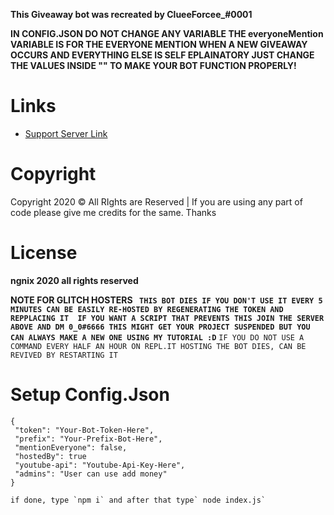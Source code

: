 **This Giveaway bot was recreated by ClueeForcee_#0001**

**IN CONFIG.JSON DO NOT CHANGE ANY VARIABLE THE everyoneMention VARIABLE IS FOR THE EVERYONE MENTION WHEN A NEW GIVEAWAY OCCURS AND EVERYTHING ELSE IS SELF EPLAINATORY JUST CHANGE THE VALUES 
INSIDE "" TO MAKE YOUR BOT FUNCTION PROPERLY!**
# Links
- [Support Server Link](https://dsc,gg/clueforce)
# Copyright 
Copyright 2020 © All RIghts are Reserved | If you are using any part of code please give me credits for the same. Thanks

# License
**ngnix 2020 all rights reserved**

**NOTE FOR GLITCH HOSTERS 
`` THIS BOT DIES IF YOU DON'T USE IT EVERY 5 MINUTES CAN BE EASILY RE-HOSTED BY REGENERATING THE TOKEN AND REPPLACING IT 
IF YOU WANT A SCRIPT THAT PREVENTS THIS JOIN THE SERVER ABOVE AND DM 0_0#6666 THIS MIGHT GET YOUR PROJECT SUSPENDED BUT YOU CAN ALWAYS
MAKE A NEW ONE USING MY TUTORIAL :D``**
``IF YOU DO NOT USE A COMMAND EVERY HALF AN HOUR ON REPL.IT HOSTING THE BOT DIES, CAN BE REVIVED BY RESTARTING IT``

# Setup Config.Json
```
{
 "token": "Your-Bot-Token-Here",
 "prefix": "Your-Prefix-Bot-Here",
 "mentionEveryone": false,
 "hostedBy": true
 "youtube-api": "Youtube-Api-Key-Here",
 "admins": "User can use add money"
}

if done, type `npm i` and after that type` node index.js`
